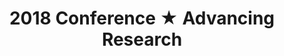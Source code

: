 ---
layout: conference-2018
title: "2018 Conference ★ Advancing Research"
upcoming: false
homepage: false
conference: true
---
